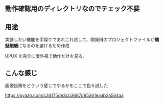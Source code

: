 ## 動作確認用のディレクトリなのでテェック不要

## 用途
実装したい機能を手探りであれこれ試して、開発用のプロジェクトファイルが**魑魅魍魎**になるのを避けるため作成


UI/UX を完全に度外視で動作だけを見る。


## こんな感じ

画像投稿をどういう感じでやるかをここで色々試した

https://gyazo.com/c34175de3cb3687d85361eaab2a564aa
